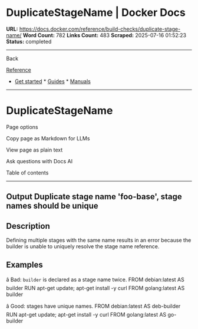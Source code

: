 # DuplicateStageName | Docker Docs

**URL:** https://docs.docker.com/reference/build-checks/duplicate-stage-name/
**Word Count:** 782
**Links Count:** 483
**Scraped:** 2025-07-16 01:52:23
**Status:** completed

---

Back

[Reference](https://docs.docker.com/reference/)

  * [Get started](https://docs.docker.com/get-started/)   * [Guides](https://docs.docker.com/guides/)   * [Manuals](https://docs.docker.com/manuals/)

* * *

# DuplicateStageName

Page options

Copy page as Markdown for LLMs

View page as plain text

Ask questions with Docs AI

Table of contents

* * *

## Output               Duplicate stage name 'foo-base', stage names should be unique

## Description

Defining multiple stages with the same name results in an error because the builder is unable to uniquely resolve the stage name reference.

## Examples

â Bad: `builder` is declared as a stage name twice.               FROM debian:latest AS builder     RUN apt-get update; apt-get install -y curl          FROM golang:latest AS builder

â Good: stages have unique names.               FROM debian:latest AS deb-builder     RUN apt-get update; apt-get install -y curl          FROM golang:latest AS go-builder